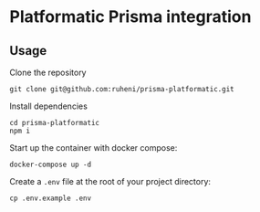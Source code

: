 # Platformatic Prisma integration

## Usage

Clone the repository

```
git clone git@github.com:ruheni/prisma-platformatic.git
```

Install dependencies
```
cd prisma-platformatic
npm i
```

Start up the container with docker compose:
```
docker-compose up -d
```

Create a `.env` file at the root of your project directory:

```
cp .env.example .env
```
